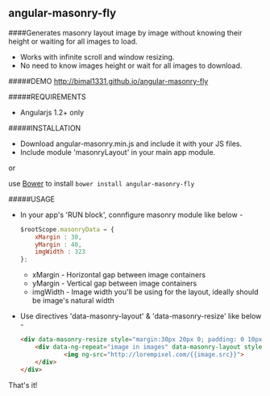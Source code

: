 angular-masonry-fly
-------------------
####Generates masonry layout image by image without knowing their height or waiting for all images to load.

+ Works with infinite scroll and window resizing.
+ No need to know images height or wait for all images to download.

#####DEMO
http://bimal1331.github.io/angular-masonry-fly

#####REQUIREMENTS
+ Angularjs 1.2+ only

#####INSTALLATION
+ Download angular-masonry.min.js and include it with your JS files.
+ Include module 'masonryLayout' in your main app module.

or

use [Bower](http://bower.io/) to install `bower install angular-masonry-fly`

#####USAGE
+ In your app's 'RUN block', connfigure masonry module like below -

	```js
	$rootScope.masonryData = {
		xMargin : 30,
		yMargin : 40,
		imgWidth : 323
	};
	```

	+ xMargin - Horizontal gap between image containers
	+ yMargin - Vertical gap between image containers
	+ imgWidth - Image width you'll be using for the layout, ideally should be image's natural width

+ Use directives 'data-masonry-layout' & 'data-masonry-resize' like below -

	```html
	<div data-masonry-resize style="margin:30px 20px 0; padding: 0 10px 0">
		<div data-ng-repeat="image in images" data-masonry-layout style="border:1px solid black;">
				<img ng-src="http://lorempixel.com/{{image.src}}">
		</div>
	</div>
	```

That's it!
